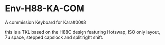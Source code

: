 # Env-H88-KA-COM
 A commission Keyboard for Kara#0008


this is a TKL based on the H88C design featuring Hotswap, ISO only layout, 7u space, stepped capslock and split right shift.
